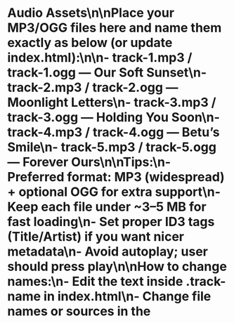 # Audio Assets\n\nPlace your MP3/OGG files here and name them exactly as below (or update index.html):\n\n- track-1.mp3 / track-1.ogg — Our Soft Sunset\n- track-2.mp3 / track-2.ogg — Moonlight Letters\n- track-3.mp3 / track-3.ogg — Holding You Soon\n- track-4.mp3 / track-4.ogg — Betu’s Smile\n- track-5.mp3 / track-5.ogg — Forever Ours\n\nTips:\n- Preferred format: MP3 (widespread) + optional OGG for extra support\n- Keep each file under ~3–5 MB for fast loading\n- Set proper ID3 tags (Title/Artist) if you want nicer metadata\n- Avoid autoplay; user should press play\n\nHow to change names:\n- Edit the text inside .track-name in index.html\n- Change file names or sources in the <audio><source> tags accordingly\n